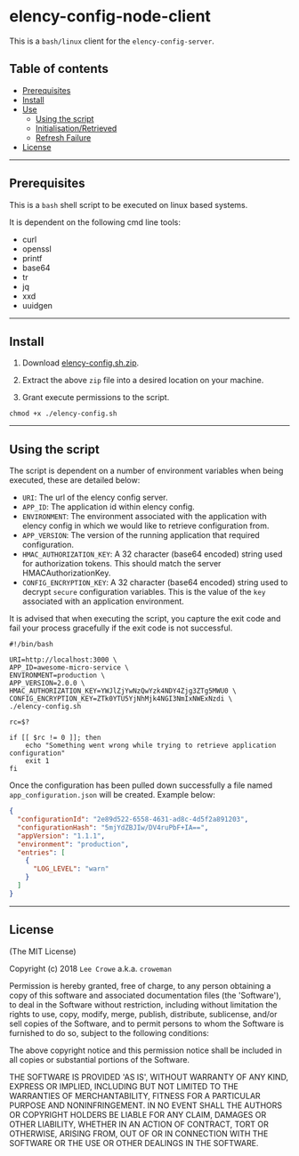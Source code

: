 # elency-config-node-client

This is a `bash/linux` client for the `elency-config-server`.

## Table of contents

- [Prerequisites](#prerequisites)
- [Install](#install)
- [Use](#use)
  - [Using the script](#using)
  - [Initialisation/Retrieved](#retrieved)
  - [Refresh Failure](#failure)
- [License](#license)

---

## Prerequisites<a name="prerequisites"></a>

This is a `bash` shell script to be executed on linux based systems.

It is dependent on the following cmd line tools:

- curl
- openssl
- printf
- base64
- tr
- jq
- xxd
- uuidgen

---

## Install<a name="install"></a>

1. Download <a href="../../../../raw/master/clients/node/bash/elency-config.sh.zip">elency-config.sh.zip</a>.

2. Extract the above `zip` file into a desired location on your machine.

3. Grant execute permissions to the script.

```
chmod +x ./elency-config.sh
```

---

## Using the script<a name="using"></a>

The script is dependent on a number of environment variables when being executed, these are detailed below:

- `URI`: The url of the elency config server.
- `APP_ID`: The application id within elency config.
- `ENVIRONMENT`: The environment associated with the application with elency config in which we would like to retrieve configuration from.
- `APP_VERSION`: The version of the running application that required configuration.
- `HMAC_AUTHORIZATION_KEY`: A 32 character (base64 encoded) string used for authorization tokens. This should match the server HMACAuthorizationKey.
- `CONFIG_ENCRYPTION_KEY`: A 32 character (base64 encoded) string used to decrypt `secure` configuration variables.  This is the value of the `key` associated with an application environment.

It is advised that when executing the script, you capture the exit code and fail your process gracefully if the exit code is not successful.

```
#!/bin/bash

URI=http://localhost:3000 \
APP_ID=awesome-micro-service \
ENVIRONMENT=production \
APP_VERSION=2.0.0 \
HMAC_AUTHORIZATION_KEY=YWJlZjYwNzQwYzk4NDY4Zjg3ZTg5MWU0 \
CONFIG_ENCRYPTION_KEY=ZTk0YTU5YjNhMjk4NGI3NmIxNWExNzdi \
./elency-config.sh

rc=$?

if [[ $rc != 0 ]]; then
    echo "Something went wrong while trying to retrieve application configuration"
    exit 1
fi
```

Once the configuration has been pulled down successfully a file named `app_configuration.json` will be created.  Example below:

```json
{
  "configurationId": "2e89d522-6558-4631-ad8c-4d5f2a891203",
  "configurationHash": "5mjYdZBJIw/DV4ruPbF+IA==",
  "appVersion": "1.1.1",
  "environment": "production",
  "entries": [
    {
      "LOG_LEVEL": "warn"
    }
  ]
}
```

---

## License<a name="license"></a>

(The MIT License)

Copyright (c) 2018 `Lee Crowe` a.k.a. `croweman`

Permission is hereby granted, free of charge, to any person obtaining a copy of this software and associated documentation files (the 'Software'), to deal in the Software without restriction, including without limitation the rights to use, copy, modify, merge, publish, distribute, sublicense, and/or sell copies of the Software, and to permit persons to whom the Software is furnished to do so, subject to the following conditions:

The above copyright notice and this permission notice shall be included in all copies or substantial portions of the Software.

THE SOFTWARE IS PROVIDED 'AS IS', WITHOUT WARRANTY OF ANY KIND, EXPRESS OR IMPLIED, INCLUDING BUT NOT LIMITED TO THE WARRANTIES OF MERCHANTABILITY, FITNESS FOR A PARTICULAR PURPOSE AND NONINFRINGEMENT. IN NO EVENT SHALL THE AUTHORS OR COPYRIGHT HOLDERS BE LIABLE FOR ANY CLAIM, DAMAGES OR OTHER LIABILITY, WHETHER IN AN ACTION OF CONTRACT, TORT OR OTHERWISE, ARISING FROM, OUT OF OR IN CONNECTION WITH THE SOFTWARE OR THE USE OR OTHER DEALINGS IN THE SOFTWARE.